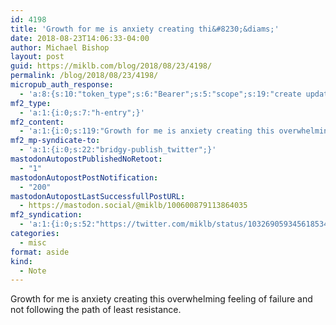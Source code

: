 ```yaml
---
id: 4198
title: 'Growth for me is anxiety creating thi&#8230;&diams;'
date: 2018-08-23T14:06:33-04:00
author: Michael Bishop
layout: post
guid: https://miklb.com/blog/2018/08/23/4198/
permalink: /blog/2018/08/23/4198/
micropub_auth_response:
  - 'a:8:{s:10:"token_type";s:6:"Bearer";s:5:"scope";s:19:"create update media";s:2:"me";s:18:"https://miklb.com/";s:9:"issued_by";s:45:"https://miklb.com/wp-json/indieauth/1.0/token";s:9:"client_id";s:21:"https://quill.p3k.io/";s:9:"issued_at";i:1534892116;s:4:"user";i:1;s:13:"last_accessed";i:1535047593;}'
mf2_type:
  - 'a:1:{i:0;s:7:"h-entry";}'
mf2_content:
  - 'a:1:{i:0;s:119:"Growth for me is anxiety creating this overwhelming feeling of failure and not following the path of least resistance. ";}'
mf2_mp-syndicate-to:
  - 'a:1:{i:0;s:22:"bridgy-publish_twitter";}'
mastodonAutopostPublishedNoRetoot:
  - "1"
mastodonAutopostPostNotification:
  - "200"
mastodonAutopostLastSuccessfullPostURL:
  - https://mastodon.social/@miklb/100600879113864035
mf2_syndication:
  - 'a:1:{i:0;s:52:"https://twitter.com/miklb/status/1032690593456185345";}'
categories:
  - misc
format: aside
kind:
  - Note
---
```

<div class="e-content">
Growth for me is anxiety creating this overwhelming feeling of failure and not following the path of least resistance. 
</div>